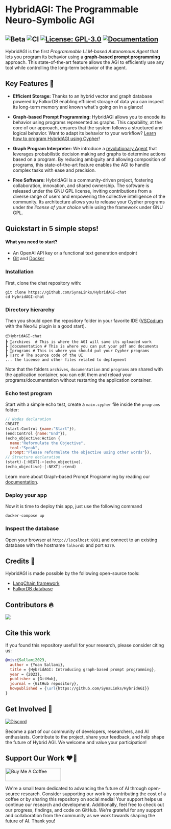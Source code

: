 # HybridAGI: The Programmable Neuro-Symbolic AGI
![Beta](https://img.shields.io/badge/Release-Beta-blue)
![CI](https://github.com/SynaLinks/HybridAGI/actions/workflows/python-package.yaml/badge.svg)
[![License: GPL-3.0](https://img.shields.io/badge/License-GPL-green.svg)](https://opensource.org/license/gpl-3-0/)
[![Documentation](https://img.shields.io/badge/Docs-Documentation-blue)](https://synalinks.github.io/documentation)
---

HybridAGI is the first *Programmable LLM-based Autonomous Agent* that lets you program its behavior using a **graph-based prompt programming** approach. This state-of-the-art feature allows the AGI to efficiently use any tool while controlling the long-term behavior of the agent.

## Key Features 🎉

- **Efficient Storage:** Thanks to an hybrid vector and graph database powered by FalkorDB enabling efficient storage of data you can inspect its long-term memory and known what's going on in a glance!

- **Graph-based Prompt Programming:** HybridAGI allows you to encode its behavior using programs represented as graphs. This capability, at the core of our approach, ensures that the system follows a structured and logical behavior. Want to adapt its behavior to your workflow? [Learn how to program HybridAGI using Cypher](https://synalinks.github.io/documentation)!

- **Graph Program Interpreter:** We introduce a [revolutionary Agent](hybridagi/interpreter/graph_program_interpreter.py) that leverages probabilistic decision making and graphs to determine actions based on a program. By reducing ambiguity and allowing composition of programs, this state-of-the-art feature enables the AGI to handle complex tasks with ease and precision.

- **Free Software:** HybridAGI is a community-driven project, fostering collaboration, innovation, and shared ownership. The software is released under the GNU GPL license, inviting contributions from a diverse range of users and empowering the collective intelligence of the community. Its architecture allows you to release your Cypher programs under *the license of your choice* while using the framework under GNU GPL.

## Quickstart in 5 simple steps!

#### What you need to start?

- An OpenAI API key or a functional text generation endpoint
- [Git](https://git-scm.com/downloads) and [Docker](https://www.docker.com/products/docker-desktop/)

### Installation

First, clone the chat repository with:

```shell
git clone https://github.com/SynaLinks/HybridAGI-chat
cd HybridAGI-chat
```

### Directory hierarchy

Then you should open the repository folder in your favorite IDE ([VSCodium](https://vscodium.com/) with the Neo4J plugin is a good start). 

```shell
📦HybridAGI-chat
┣ 📂archives  # This is where the AGI will save its uploaded work
┣ 📂documentation # This is where you can put your pdf and documents
┣ 📂programs # This is where you should put your Cypher programs
┣ 📂src # The source code of the UI
... the license and other files related to deployment
```

Note that the folders `archives`, `documentation` and `programs` are shared with the application container, you can edit them and reload your programs/documentation without restarting the application container.

### Echo test program

Start with a simple echo test, create a `main.cypher` file inside the `programs` folder:

```javascript
// Nodes declaration
CREATE
(start:Control {name:"Start"}),
(end:Control {name:"End"}),
(echo_objective:Action {
  name:"Reformulate the Objective",
  tool:"Speak",
  prompt:"Please reformulate the objective using other words"}),
// Structure declaration
(start)-[:NEXT]->(echo_objective),
(echo_objective)-[:NEXT]->(end)
```

Learn more about Graph-based Prompt Programming by reading our [documentation](https://synalinks.github.io/documentation/basics/graph-prompt-programming).

### Deploy your app

Now it is time to deploy this app, just use the following command

```shell
docker-compose up
```

### Inspect the database

Open your browser at `http://localhost:8001` and connect to an existing database with the hostname `falkordb` and port `6379`.

## Credits 👏

HybridAGI is made possible by the following open-source tools:

- [LangChain framework](https://www.langchain.com/)
- [FalkorDB database](https://www.falkordb.com/)

## Contributors 🔥

<a href="https://github.com/SynaLinks/HybridAGI/graphs/contributors">
  <img src="https://contrib.rocks/image?repo=SynaLinks/HybridAGI" />
</a>

## Cite this work

If you found this repository usefull for your research, please consider citing us:

```bibtex
@misc{Sallami2023,
  author = {Yoan Sallami},
  title = {HybridAGI: Introducing graph-based prompt programming},
  year = {2023},
  publisher = {GitHub},
  journal = {GitHub repository},
  howpublished = {\url{https://github.com/SynaLinks/HybridAGI}}
}
```

## Get Involved 💬
[![Discord](https://dcbadge.vercel.app/api/server/zM2rEfsqxj)](https://discord.gg/zM2rEfsqxj)

Become a part of our community of developers, researchers, and AI enthusiasts. Contribute to the project, share your feedback, and help shape the future of Hybrid AGI. We welcome and value your participation!

## Support Our Work ❤️‍🔥

<a href="https://www.buymeacoffee.com/synalinks" target="_blank"><img src="https://cdn.buymeacoffee.com/buttons/default-orange.png" alt="Buy Me A Coffee" height="41" width="174"></a>

We're a small team dedicated to advancing the future of AI through open-source research. Consider supporting our work by contributing the cost of a coffee or by sharing this repository on social media! Your support helps us continue our research and development. Additionally, feel free to check out our progress, findings, and code on GitHub. We're grateful for any support and collaboration from the community as we work towards shaping the future of AI. Thank you!